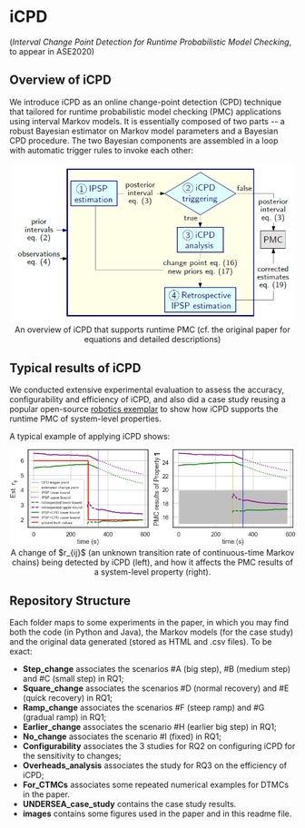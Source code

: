 # iCPD
(*Interval Change Point Detection for Runtime Probabilistic Model Checking*, to appear in ASE2020)

## Overview of iCPD
We introduce iCPD as an online change-point detection (CPD) technique that tailored for runtime probabilistic model checking (PMC) applications using interval Markov models. It is essentially composed of two parts -- a robust Bayesian estimator on Markov model parameters and a Bayesian CPD procedure. The two Bayesian components are assembled in a loop with automatic trigger rules to invoke each other:


<p align="center">
  <img src="images/fig_work_flow.png" width="500" alt="iCPD work flow">
  <br />
  An overview of iCPD that supports runtime PMC (cf. the original paper for equations and detailed descriptions)
  <br />
</p>


## Typical results of iCPD
We conducted extensive experimental evaluation to assess the accuracy, configurability and efficiency of iCPD, and also did a case study
reusing a popular open-source [robotics exemplar](http://eprints.whiterose.ac.uk/113455/1/SEAMS_2017_UNDERSEA.pdf) to show how iCPD supports the runtime PMC of system-level properties.

A typical example of applying iCPD shows:

<p align="center">
  <img src="images/fig_undersea_example_for_readme.png" width="600" alt="iCPD results">
  <br />
  A change of $r_{ij}$ (an unknown transition rate of continuous-time Markov chains) being detected by iCPD (left), and how it affects the PMC results of a system-level property (right).
  <br />
</p>



## Repository Structure
Each folder maps to some experiments in the paper, in which you may find both the code (in Python and Java), the Markov models (for the case study) and the original data generated (stored as HTML and .csv files). To be exact:
* **Step_change** associates the scenarios #A (big step), #B (medium step) and #C (small step) in RQ1;
* **Square_change** associates the scenarios #D (normal recovery) and #E (quick recovery) in RQ1;
* **Ramp_change** associates the scenarios #F (steep ramp) and #G (gradual ramp) in RQ1;
* **Earlier_change** associates the scenario #H (earlier big step) in RQ1;
* **No_change** associates the scenario #I (fixed) in RQ1;
* **Configurability** associates the 3 studies for RQ2 on configuring iCPD for the sensitivity to changes;
* **Overheads_analysis** associates the study for RQ3 on the efficiency of iCPD;
* **For_CTMCs** associates some repeated numerical examples for DTMCs in the paper.
* **UNDERSEA_case_study** contains the case study results.
* **images** contains some figures used in the paper and in this readme file.


